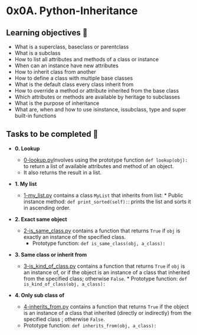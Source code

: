 # 0x0A. Python-Inheritance

## Learning objectives :dart:

* What is a superclass, baseclass or parentclass
* What is a subclass
* How to list all attributes and methods of a class or instance
* When can an instance have new attributes
* How to inherit class from another
* How to define a class with multiple base classes
* What is the default class every class inherit from
* How to override a method or attribute inherited from the base class
* Which attributes or methods are available by heritage to subclasses
* What is the purpose of inheritance
* What are, when and how to use isinstance, issubclass, type and super built-in functions

## Tasks to be completed :page_with_curl:

* **0. Lookup**
  * [0-lookup.py](./0-lookup.py)Involves using the prototype function `def lookup(obj):` to return a list of available attributes and method of an object.
  * It also returns the result in a list.

* **1. My list**
  * [1-my_list.py](./1-my_list.py) contains a class `MyList` that inherits from list:
        * Public instance method: `def print_sorted(self):`: prints the list and sorts it in ascending order.

* **2. Exact same object**
  * [2-is_same_class.py](./2-is_same_class.py) contains a function that returns `True` if `obj` is exactly an instance of the specified class.
	* Prototype function: `def is_same_class(obj, a_class):`

* **3. Same class or inherit from**
  * [3-is_kind_of_class.py](./3-is_kind_of_class.py) contains a function that returns `True` if `obj` is an instance of, or if the object is an instance of a class that inherited from the specified class; otherwise `False`.
        * Prototype function: `def is_kind_of_class(obj, a_class):`

*  **4. Only sub class of**
   * [4-inherits_from.py](./4-inherits_from.py) contains a function that returns `True` if the object is an instance of a class that inherited (directly or indirectly) from the specified class ; otherwise `False`.
	* Prototype function: `def inherits_from(obj, a_class):`
